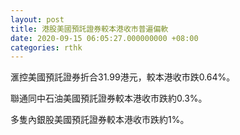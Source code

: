 ```yaml
---
layout: post
title: 港股美國預託證券較本港收市普遍偏軟
date: 2020-09-15 06:05:27.000000000 +08:00
categories: rthk
---
```


滙控美國預託證券折合31.99港元，較本港收市跌0.64%。

聯通同中石油美國預託證券較本港收市跌約0.3%。

多隻內銀股美國預託證券較本港收市跌約1%。
